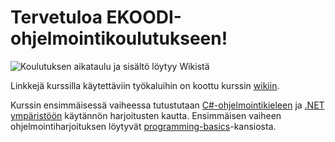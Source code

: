 # Tervetuloa EKOODI-ohjelmointikoulutukseen!

![Koulutuksen aikataulu ja sisältö löytyy Wikistä](https://github.com/ekoodi/ekoodi-2/wiki/)

Linkkejä kurssilla käytettäviin työkaluihin on koottu kurssin [wikiin](https://github.com/ekoodi/ekoodi-2/wiki/Ty%C3%B6kalut). 

Kurssin ensimmäisessä vaiheessa tutustutaan [C#-ohjelmointikieleen](https://github.com/ekoodi/ekoodi-2/wiki/Ty%C3%B6kalut) ja [.NET ympäristöön](https://www.microsoft.com/net/) käytännön harjoitusten kautta. Ensimmäisen vaiheen ohjelmointiharjoituksen löytyvät [programming-basics](https://github.com/ekoodi/ekoodi-2/tree/master/programming-basics)-kansiosta.

